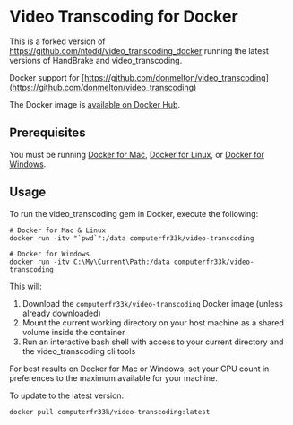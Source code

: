 # Video Transcoding for Docker

This is a forked version of https://github.com/ntodd/video_transcoding_docker running the latest versions of HandBrake and video_transcoding.

Docker support for [https://github.com/donmelton/video_transcoding](https://github.com/donmelton/video_transcoding)

The Docker image is [available on Docker Hub](https://hub.docker.com/r/computerfr33k/video-transcoding/).

## Prerequisites

You must be running [Docker for Mac](https://docs.docker.com/engine/installation/mac/), [Docker for Linux](https://docs.docker.com/engine/installation/linux/), or [Docker for Windows](https://docs.docker.com/engine/installation/windows/).

## Usage

To run the video_transcoding gem in Docker, execute the following:

```
# Docker for Mac & Linux
docker run -itv "`pwd`":/data computerfr33k/video-transcoding

# Docker for Windows
docker run -itv C:\My\Current\Path:/data computerfr33k/video-transcoding
```

This will:

1. Download the `computerfr33k/video-transcoding` Docker image (unless already downloaded)
2. Mount the current working directory on your host machine as a shared volume inside the container
3. Run an interactive bash shell with access to your current directory and the video_transcoding cli tools

For best results on Docker for Mac or Windows, set your CPU count in preferences to the maximum available for your machine.

To update to the latest version:

```
docker pull computerfr33k/video-transcoding:latest
```
